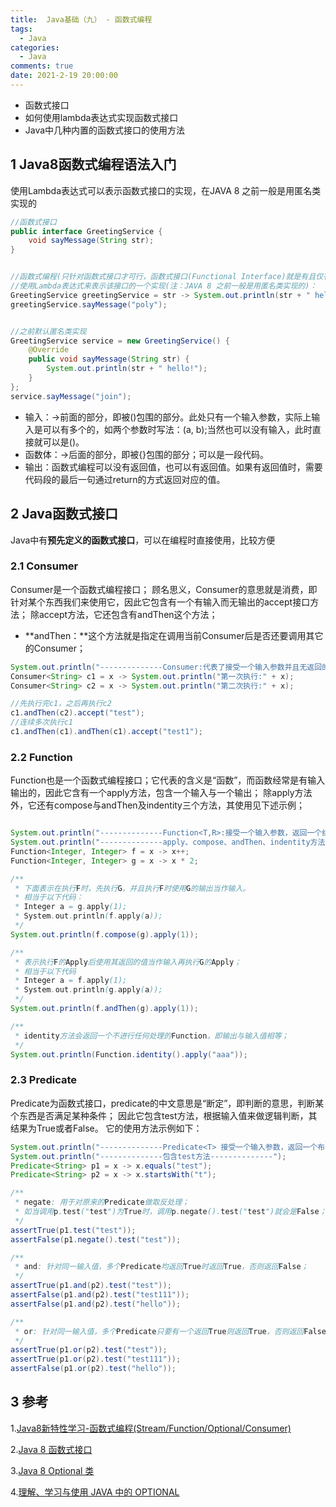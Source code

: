 ```yaml
---
title:  Java基础（九） - 函数式编程
tags:
  - Java
categories:
  - Java
comments: true
date: 2021-2-19 20:00:00
---
```


- 函数式接口
- 如何使用lambda表达式实现函数式接口
- Java中几种内置的函数式接口的使用方法

<!--more-->

## 1 Java8函数式编程语法入门

使用Lambda表达式可以表示函数式接口的实现，在JAVA 8 之前一般是用匿名类实现的

```java
//函数式接口
public interface GreetingService {
    void sayMessage(String str);
}


//函数式编程(只针对函数式接口才可行，函数式接口(Functional Interface)就是有且仅有一个抽象方法，但是可以有多个非抽象方法的接口。)
//使用Lambda表达式来表示该接口的一个实现(注：JAVA 8 之前一般是用匿名类实现的)：
GreetingService greetingService = str -> System.out.println(str + " hello!");
greetingService.sayMessage("poly");


//之前默认匿名类实现
GreetingService service = new GreetingService() {
    @Override
    public void sayMessage(String str) {
        System.out.println(str + " hello!");
    }
};
service.sayMessage("join");
```

- 输入：->前面的部分，即被()包围的部分。此处只有一个输入参数，实际上输入是可以有多个的，如两个参数时写法：(a, b);当然也可以没有输入，此时直接就可以是()。
- 函数体：->后面的部分，即被{}包围的部分；可以是一段代码。
- 输出：函数式编程可以没有返回值，也可以有返回值。如果有返回值时，需要代码段的最后一句通过return的方式返回对应的值。

## 2 Java函数式接口

Java中有**预先定义的函数式接口**，可以在编程时直接使用，比较方便

### 2.1 Consumer

Consumer是一个函数式编程接口； 顾名思义，Consumer的意思就是消费，即针对某个东西我们来使用它，因此它包含有一个有输入而无输出的accept接口方法；
除accept方法，它还包含有andThen这个方法；

- **andThen：**这个方法就是指定在调用当前Consumer后是否还要调用其它的Consumer；

```java
System.out.println("--------------Consumer:代表了接受一个输入参数并且无返回的操作--------------");
Consumer<String> c1 = x -> System.out.println("第一次执行:" + x);
Consumer<String> c2 = x -> System.out.println("第二次执行:" + x);

//先执行完c1，之后再执行c2
c1.andThen(c2).accept("test");
//连续多次执行c1
c1.andThen(c1).andThen(c1).accept("test1");
```

### 2.2 Function

Function也是一个函数式编程接口；它代表的含义是“函数”，而函数经常是有输入输出的，因此它含有一个apply方法，包含一个输入与一个输出；
除apply方法外，它还有compose与andThen及indentity三个方法，其使用见下述示例；

```java

System.out.println("--------------Function<T,R>:接受一个输入参数，返回一个结果--------------");
System.out.println("--------------apply、compose、andThen、indentity方法--------------");
Function<Integer, Integer> f = x -> x++;
Function<Integer, Integer> g = x -> x * 2;

/**
 * 下面表示在执行F时，先执行G，并且执行F时使用G的输出当作输入。
 * 相当于以下代码：
 * Integer a = g.apply(1);
 * System.out.println(f.apply(a));
 */
System.out.println(f.compose(g).apply(1));

/**
 * 表示执行F的Apply后使用其返回的值当作输入再执行G的Apply；
 * 相当于以下代码
 * Integer a = f.apply(1);
 * System.out.println(g.apply(a));
 */
System.out.println(f.andThen(g).apply(1));

/**
 * identity方法会返回一个不进行任何处理的Function，即输出与输入值相等；
 */
System.out.println(Function.identity().apply("aaa"));

```

### 2.3 Predicate

Predicate为函数式接口，predicate的中文意思是“断定”，即判断的意思，判断某个东西是否满足某种条件； 因此它包含test方法，根据输入值来做逻辑判断，其结果为True或者False。
它的使用方法示例如下：

```java
System.out.println("--------------Predicate<T> 接受一个输入参数，返回一个布尔值结果。--------------");
System.out.println("--------------包含test方法--------------");
Predicate<String> p1 = x -> x.equals("test");
Predicate<String> p2 = x -> x.startsWith("t");

/**
 * negate: 用于对原来的Predicate做取反处理；
 * 如当调用p.test("test")为True时，调用p.negate().test("test")就会是False；
 */
assertTrue(p1.test("test"));
assertFalse(p1.negate().test("test"));

/**
 * and: 针对同一输入值，多个Predicate均返回True时返回True，否则返回False；
 */
assertTrue(p1.and(p2).test("test"));
assertFalse(p1.and(p2).test("test111"));
assertFalse(p1.and(p2).test("hello"));

/**
 * or: 针对同一输入值，多个Predicate只要有一个返回True则返回True，否则返回False
 */
assertTrue(p1.or(p2).test("test"));
assertTrue(p1.or(p2).test("test111"));
assertFalse(p1.or(p2).test("hello"));
```



## 3 参考

1.[Java8新特性学习-函数式编程(Stream/Function/Optional/Consumer)](https://blog.csdn.net/icarusliu/article/details/79495534)

2.[Java 8 函数式接口](https://www.runoob.com/java/java8-functional-interfaces.html)

3.[Java 8 Optional 类](https://www.runoob.com/java/java8-optional-class.html)

4.[理解、学习与使用 JAVA 中的 OPTIONAL](https://www.cnblogs.com/zhangboyu/p/7580262.html)









